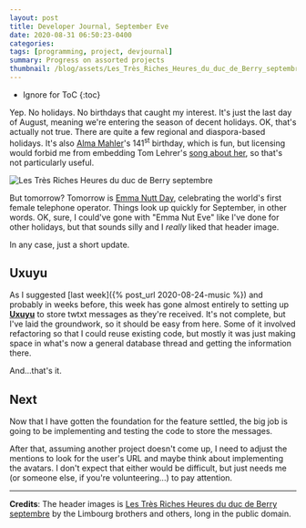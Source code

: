 ```yaml
---
layout: post
title: Developer Journal, September Eve
date: 2020-08-31 06:50:23-0400
categories:
tags: [programming, project, devjournal]
summary: Progress on assorted projects
thumbnail: /blog/assets/Les_Très_Riches_Heures_du_duc_de_Berry_septembre.png
---
```


* Ignore for ToC
{:toc}

Yep.  No holidays.  No birthdays that caught my interest.  It's just the last day of August, meaning we're entering the season of decent holidays.  OK, that's actually not true.  There are quite a few regional and diaspora-based holidays.  It's also [Alma Mahler](https://en.wikipedia.org/wiki/Alma_Mahler)'s 141<sup>st</sup> birthday, which is fun, but licensing would forbid me from embedding Tom Lehrer's [song about her](https://www.youtube.com/watch?v=QL6KgbrGSKQ), so that's not particularly useful.

![Les Très Riches Heures du duc de Berry septembre](/blog/assets/Les_Très_Riches_Heures_du_duc_de_Berry_septembre.png "Les Très Riches Heures du duc de Berry septembre")

But tomorrow?  Tomorrow is [Emma Nutt Day](https://en.wikipedia.org/wiki/Emma_Nutt), celebrating the world's first female telephone operator.  Things look up quickly for September, in other words.  OK, sure, I could've gone with "Emma Nut Eve" like I've done for other holidays, but that sounds silly and I *really* liked that header image.

In any case, just a short update.

## Uxuyu

As I suggested [last week]({% post_url 2020-08-24-music %}) and probably in weeks before, this week has gone almost entirely to setting up [**Uxuyu**](https://github.com/jcolag/Uxuyu) to store twtxt messages as they're received.  It's not complete, but I've laid the groundwork, so it should be easy from here.  Some of it involved refactoring so that I could reuse existing code, but mostly it was just making space in what's now a general database thread and getting the information there.

And...that's it.

## Next

Now that I have gotten the foundation for the feature settled, the big job is going to be implementing and testing the code to store the messages.

After that, assuming another project doesn't come up, I need to adjust the mentions to look for the user's URL and maybe think about implementing the avatars.  I don't expect that either would be difficult, but just needs me (or someone else, if you're volunteering...) to pay attention.

* * *

**Credits**:  The header images is [Les Très Riches Heures du duc de Berry septembre](https://commons.wikimedia.org/wiki/File:Les_Tr%C3%A8s_Riches_Heures_du_duc_de_Berry_septembre.jpg) by the Limbourg brothers and others, long in the public domain.
